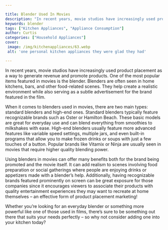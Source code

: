 ```yaml
---

title: Blender Used In Movies
description: "In recent years, movie studios have increasingly used product placement as a way to generate revenue and promote products. One of ...read now to learn more"
keywords: blender
tags: ["Kitchen Appliances", "Appliance Consumption"]
author: Curtis
categories: ["Household Appliances"]
cover: 
 image: /img/kitchenappliances/63.webp
 alt: 'one personal kitchen appliances they were glad they had'

---
```


In recent years, movie studios have increasingly used product placement as a way to generate revenue and promote products. One of the most popular items featured in movies is the blender. Blenders are often seen in home kitchens, bars, and other food-related scenes. They help create a realistic environment while also serving as a subtle advertisement for the brand featured in the film.

When it comes to blenders used in movies, there are two main types: standard blenders and high-end ones. Standard blenders typically feature recognizable brands such as Oster or Hamilton Beach. These basic models are great for everyday use and can blend everything from smoothies to milkshakes with ease. High-end blenders usually feature more advanced features like variable speed settings, multiple jars, and even built-in programs that allow you to make frozen drinks or soups with just a few touches of a button. Popular brands like Vitamix or Ninja are usually seen in movies that require higher quality blending power.

Using blenders in movies can offer many benefits both for the brand being promoted and the movie itself. It can add realism to scenes involving food preparation or social gatherings where people are enjoying drinks or appetizers made with a blender’s help. Additionally, having recognizable brands featured prominently on screen can be great exposure for those companies since it encourages viewers to associate their products with quality entertainment experiences they may want to recreate at home themselves – an effective form of product placement marketing!

Whether you’re looking for an everyday blender or something more powerful like one of those used in films, there’s sure to be something out there that suits your needs perfectly – so why not consider adding one into your kitchen today?
